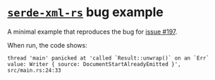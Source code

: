 # [`serde-xml-rs`](https://github.com/RReverser/serde-xml-rs) bug example

A minimal example that reproduces the bug for [issue #197](https://github.com/RReverser/serde-xml-rs/issues/197).

When run, the code shows:
```
thread 'main' panicked at 'called `Result::unwrap()` on an `Err` value: Writer { source: DocumentStartAlreadyEmitted }', src/main.rs:24:33
```
